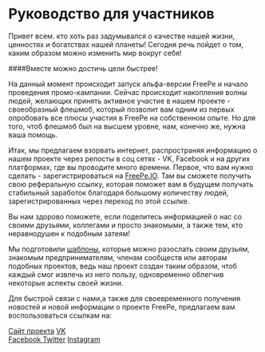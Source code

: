 # Руководство для участников

Привет всем. кто хоть раз задумывался о качестве нашей жизни, ценностях и богатствах нашей планеты! Сегодня речь пойдет о том, каким образом можно изменить мир вокруг себя!

####Вместе можно достичь цели быстрее!

На данный момент происходит запуск альфа-версии FreePe и начало проведения промо-кампании. Сейчас происходит накопления волны людей, желающих принять активное участие в нашем проекте - своеобразный флешмоб, который позволит вам одним из первых опробовать все плюсы участия в FreePe на собственном опыте. Но для того, чтоб флешмоб был на высшем уровне, нам, конечно же, нужна ваша помощь. 

Итак, мы предлагаем взорвать интернет, распространяя информацию о нашем проекте через репосты в соц сетях - VK, Facebook и на других платформах, где вы проводите много времени. Первое, что вам нужно сделать - зарегистрироваться на [FreePe.IO](https://freepe.io/ref/). Там вы сможете получить свою реферальную ссылку, которая поможет вам в будущем получать стабильный заработок благодаря большому количеству людей, зарегистрированных через переход по этой ссылке. 

Вы нам здорово поможете, если поделитесь информацией о нас со своими друзьями, коллегами и просто знакомыми, а также тем, кто неравнодушен к подобным затеям! 

Мы подготовили [шаблоны](https://freepe.info/ru/shabloni_dlya_priglashenii.html), которые можно разослать своим друзьям, знакомым предпринимателям, членам сообществ или авторам подобных проектов, ведь наш проект создан таким образом, чтоб каждый смог извлечь из него пользу, одновременно облегчив некоторые аспекты своей жизни.


Для быстрой связи с нами,а также для своевременного получения новостей и новой информации о проекте FreePe, предлагаем вам воспользоваться ссылкам на:

[Сайт проекта](http://freepe.org) 
[VK](https://vk.com/freepe_org)  
[Facebook ](https://www.facebook.com/FreePe-project-1705439936387017)
[Twitter](https://twitter.com/_freepe)
[Instagram ](https://instagram.com/thefreepe)
